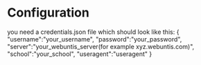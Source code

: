 # Configuration
you need a credentials.json file which should look like this:
{
    "username":"your_username",
    "password":"your_password",
    "server":"your_webuntis_server(for example xyz.webuntis.com)",
    "school":"your_school",
    "useragent":"useragent"
}